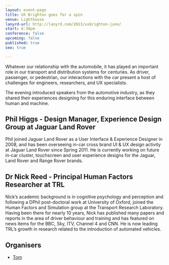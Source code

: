 ```yaml
---
layout: event-page
title: UX Brighton goes for a spin
venue: Lighthouse
lanyrd-url: http://lanyrd.com/2013/uxbrighton-june/
start: 6:30pm
conference: false
upcoming: false
published: true
seo: true

---
```


Whatever our relationship with the automobile, it has played an important role in our transport and distribution systems for centuries. As driver, passenger, or pedestrian, our interactions with the car present a host of challenges for engineers, researchers, and UX specialists.

The evening introduced speakers from the automotive industry, as they shared their experiences designing for this enduring interface between human and machine.

## Phil Higgs - Design Manager, Experience Design Group at Jaguar Land Rover

Phil joined Jaguar Land Rover as a User Interface & Experience Designer in 2008, and has been overseeing in-car cross brand UI & UX design activity at Jaguar Land Rover since Spring 2011. He is currently working on future in-car cluster, touchscreen and user experience designs for the Jaguar, Land Rover and Range Rover brands.

## Dr Nick Reed - Principal Human Factors Researcher at TRL

Nick’s academic background is in cognitive psychology and perception and following a DPhil post-doctoral work at University of Oxford, joined the Human Factors and Simulation group at the Transport Research Laboratory. Having been there for nearly 10 years, Nick has published many papers and reports in the area of driver behaviour and training and has featured on news items for the BBC, Sky, ITV, Channel 4 and CNN. He is now leading TRL’s growth in research related to the introduction of automated vehicles.

## Organisers

- <a href="http://uxbrighton.org.uk/about/#tom">Tom</a>